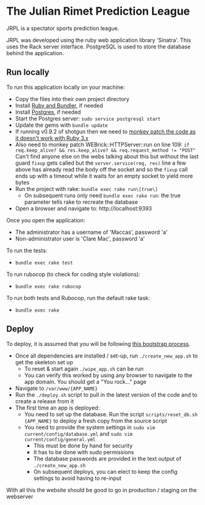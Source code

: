 # The Julian Rimet Prediction League

JRPL is a spectator sports prediction league.

JRPL was developed using the ruby web application library 'Sinatra'.
This uses the Rack server interface.
PostgreSQL is used to store the database behind the application.

## Run locally

To run this application locally on your machine:
  - Copy the files into their own project directory
  - Install [Ruby and Bundler](https://www.jetbrains.com/help/ruby/set-up-a-ruby-development-environment.html), if needed
  - Install [Postgres](https://www.postgresql.org/docs/14/install-binaries.html), if needed
  - Start the Postgres server: `sudo service postgresql start`
  - Update the gems with `bundle update`
  - If running v0.9.2 of shotgun then we need to [monkey patch the code as it doesn't work with Ruby 3.x](https://github.com/rtomayko/shotgun/issues/76)
  - Also need to monkey patch WEBrick::HTTPServer::run on line 109:
      `if req.keep_alive? && res.keep_alive? && req.request_method != "POST"`
    Can't find anyone else on the webs talking about this but without the last guard `fixup` gets called but the `server.service(req, res)` line a few above has already read the body off the socket and so the `fixup` call ends up with a timeout while it waits for an empty socket to yield more bytes
  - Run the project with rake: `bundle exec rake run\[true\]`
    - On subsequent runs only need `bundle exec rake run`: the true parameter tells rake to recreate the database
  - Open a browser and navigate to: http://localhost:9393

Once you open the application:
  - The administrator has a username of 'Maccas', password 'a'
  - Non-administrator user is 'Clare Mac', password 'a'

To run the tests:
  - `bundle exec rake test`

To run rubocop (to check for coding style violations):
  - `bundle exec rake rubocop`

To run both tests and Rubocop, run the default rake task:
  - `bundle exec rake`

## Deploy

To deploy, it is assumed that you will be following [this bootstrap process](https://github.com/jmacadie/bootstrap-server/tree/main/ruby).
  - Once all dependencies are installed / set-up, run `./create_new_app.sh` to get the skeleton set up
    - To reset & start again `./wipe_app.sh` can be run
    - You can verify this worked by using any browser to navigate to the app domain. You should get a "You rock..." page
  - Navigate to `/var/www/{APP_NAME}`
  - Run the `./deploy.sh` script to pull in the latest version of the code and to create a release from it
  - The first time an app is deployed:
    - You need to set up the database. Run the script `scripts/reset_db.sh {APP_NAME}` to deploy a fresh copy from the source script
    - You need to provide the system settings in `sudo vim current/config/database.yml` and `sudo vim current/config/general.yml`
      - This must be done by hand for security
      - It has to be done with sudo permissions
      - The database passwords are provided in the text output of `./create_new_app.sh`
      - On subsequent deploys, you can elect to keep the config settings to avoid having to re-input

With all this the website should be good to go in production / staging on the webserver
